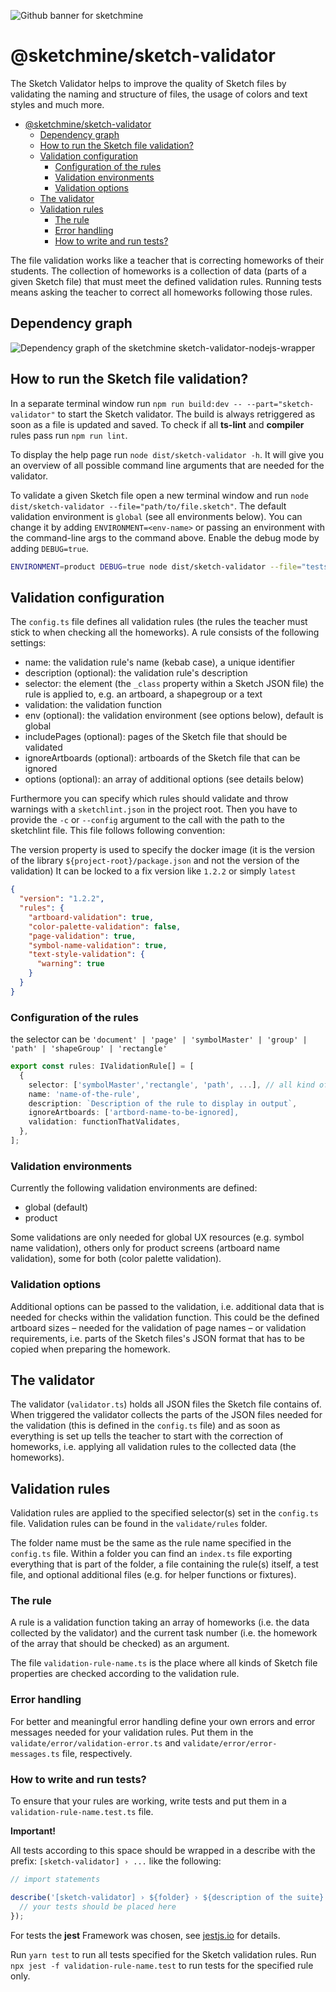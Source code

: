 ![Github banner for sketchmine](https://dt-cdn.net/images/github-banner-2x-1777-2b23e499af.png)

# @sketchmine/sketch-validator

The Sketch Validator helps to improve the quality of Sketch files by validating the naming and structure of files, the usage of colors and text styles and much more.

- [@sketchmine/sketch-validator](#sketchminesketch-validator)
  - [Dependency graph](#dependency-graph)
  - [How to run the Sketch file validation?](#how-to-run-the-sketch-file-validation)
  - [Validation configuration](#validation-configuration)
    - [Configuration of the rules](#configuration-of-the-rules)
    - [Validation environments](#validation-environments)
    - [Validation options](#validation-options)
  - [The validator](#the-validator)
  - [Validation rules](#validation-rules)
    - [The rule](#the-rule)
    - [Error handling](#error-handling)
    - [How to write and run tests?](#how-to-write-and-run-tests)


The file validation works like a teacher that is correcting homeworks of their students. The collection of homeworks is a collection of data (parts of a given Sketch file) that must meet the defined validation rules. Running tests means asking the teacher to correct all homeworks following those rules.

## Dependency graph

![Dependency graph of the sketchmine sketch-validator-nodejs-wrapper](https://dt-cdn.net/images/sketch-validator-nodejs-wrapper-3920-bda7b02d9d.png)

## How to run the Sketch file validation?

In a separate terminal window run `npm run build:dev -- --part="sketch-validator"` to start the Sketch validator. The build is always retriggered as soon as a file is updated and saved. To check if all **ts-lint** and **compiler** rules pass run `npm run lint`.

To display the help page run `node dist/sketch-validator -h`. It will give you an overview of all possible command line arguments that are needed for the validator.

To validate a given Sketch file open a new terminal window and run `node dist/sketch-validator --file="path/to/file.sketch"`. The default validation environment is `global` (see all environments below). You can change it by adding `ENVIRONMENT=<env-name>` or passing an environment with the command-line args to the command above. Enable the debug mode by adding `DEBUG=true`.

```sh
ENVIRONMENT=product DEBUG=true node dist/sketch-validator --file="tests/fixtures/fixtures-testfile.sketch"
```

## Validation configuration

The `config.ts` file defines all validation rules (the rules the teacher must stick to when checking all the homeworks). A rule consists of the following settings:

* name: the validation rule's name (kebab case), a unique identifier
* description (optional): the validation rule's description
* selector: the element (the `_class` property within a Sketch JSON file) the rule is applied to, e.g. an artboard, a shapegroup or a text
* validation: the validation function
* env (optional): the validation environment (see options below), default is global
* includePages (optional): pages of the Sketch file that should be validated
* ignoreArtboards (optional): artboards of the Sketch file that can be ignored
* options (optional): an array of additional options (see details below)

Furthermore you can specify which rules should validate and throw warnings with a `sketchlint.json` in the project root.
Then you have to provide the `-c` or `--config` argument to the call with the path to the sketchlint file.
This file follows following convention:

The version property is used to specify the docker image (it is the version of the library `${project-root}/package.json` and not the version of the validation)
It can be locked to a fix version like `1.2.2` or simply `latest`

```json
{
  "version": "1.2.2",
  "rules": {
    "artboard-validation": true,
    "color-palette-validation": false,
    "page-validation": true,
    "symbol-name-validation": true,
    "text-style-validation": {
      "warning": true
    }
  }
}

```


### Configuration of the rules

the selector can be `'document' | 'page' | 'symbolMaster' | 'group' | 'path' | 'shapeGroup' | 'rectangle'`

``` typescript
export const rules: IValidationRule[] = [
  {
    selector: ['symbolMaster','rectangle', 'path', ...], // all kind of sketch instances
    name: 'name-of-the-rule',
    description: `Description of the rule to display in output`,
    ignoreArtboards: ['artbord-name-to-be-ignored],
    validation: functionThatValidates,
  },
];
```

### Validation environments

Currently the following validation environments are defined:

* global (default)
* product

Some validations are only needed for global UX resources (e.g. symbol name validation), others only for product screens (artboard name validation), some for both (color palette validation).

### Validation options

Additional options can be passed to the validation, i.e. additional data that is needed for checks within the validation function. This could be the defined artboard sizes – needed for the validation of page names – or validation requirements, i.e. parts of the Sketch files's JSON format that has to be copied when preparing the homework.

## The validator

The validator (`validator.ts`) holds all JSON files the Sketch file contains of. When triggered the validator collects the parts of the JSON files needed for the validation (this is defined in the `config.ts` file) and as soon as everything is set up tells the teacher to start with the correction of homeworks, i.e. applying all validation rules to the collected data (the homeworks).

## Validation rules

Validation rules are applied to the specified selector(s) set in the `config.ts` file. Validation rules can be found in the `validate/rules` folder.

The folder name must be the same as the rule name specified in the `config.ts` file. Within a folder you can find an `index.ts` file exporting everything that is part of the folder, a file containing the rule(s) itself, a test file, and optional additional files (e.g. for helper functions or fixtures).

### The rule

A rule is a validation function taking an array of homeworks (i.e. the data collected by the validator) and the current task number (i.e. the homework of the array that should be checked) as an argument.

The file `validation-rule-name.ts` is the place where all kinds of Sketch file properties are checked according to the validation rule.

### Error handling

For better and meaningful error handling define your own errors and error messages needed for your validation rules. Put them in the `validate/error/validation-error.ts` and `validate/error/error-messages.ts` file, respectively.

### How to write and run tests?

To ensure that your rules are working, write tests and put them in a `validation-rule-name.test.ts` file.

**Important!**

All tests according to this space should be wrapped in a describe with the prefix: `[sketch-validator] › ...` like the following:

```typescript
// import statements

describe('[sketch-validator] › ${folder} › ${description of the suite}', () => {
  // your tests should be placed here
});
```

For tests the **jest** Framework was chosen, see [jestjs.io](https://jestjs.io/) for details.

Run `yarn test` to run all tests specified for the Sketch validation rules. Run `npx jest -f validation-rule-name.test` to run tests for the specified rule only.
